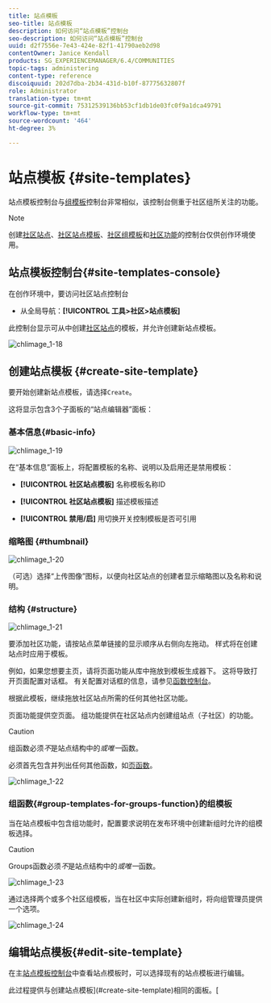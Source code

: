 ```yaml
---
title: 站点模板
seo-title: 站点模板
description: 如何访问“站点模板”控制台
seo-description: 如何访问“站点模板”控制台
uuid: d2f7556e-7e43-424e-82f1-41790aeb2d98
contentOwner: Janice Kendall
products: SG_EXPERIENCEMANAGER/6.4/COMMUNITIES
topic-tags: administering
content-type: reference
discoiquuid: 202d7dba-2b34-431d-b10f-87775632807f
role: Administrator
translation-type: tm+mt
source-git-commit: 75312539136bb53cf1db1de03fc0f9a1dca49791
workflow-type: tm+mt
source-wordcount: '464'
ht-degree: 3%

---
```



# 站点模板 {#site-templates}

站点模板控制台与[组模板](tools-groups.md)控制台非常相似，该控制台侧重于社区组所关注的功能。

>[!NOTE]
>
>创建[社区站点](sites-console.md)、[社区站点模板](sites.md)、[社区组模板](tools-groups.md)和[社区功能](functions.md)的控制台仅供创作环境使用。

## 站点模板控制台{#site-templates-console}

在创作环境中，要访问社区站点控制台

* 从全局导航：**[!UICONTROL 工具>社区>站点模板]**

此控制台显示可从中创建[社区站点](sites-console.md)的模板，并允许创建新站点模板。

![chlimage_1-18](assets/chlimage_1-18.png)

## 创建站点模板 {#create-site-template}

要开始创建新站点模板，请选择`Create`。

这将显示包含3个子面板的“站点编辑器”面板：

### 基本信息{#basic-info}

![chlimage_1-19](assets/chlimage_1-19.png)

在“基本信息”面板上，将配置模板的名称、说明以及启用还是禁用模板：

* **[!UICONTROL 社区站点模板]**
名称模板名称ID

* **[!UICONTROL 社区站点模板]**
描述模板描述

* **[!UICONTROL 禁用/启]**
用切换开关控制模板是否可引用

### 缩略图 {#thumbnail}

![chlimage_1-20](assets/chlimage_1-20.png)

（可选）选择“上传图像”图标，以便向社区站点的创建者显示缩略图以及名称和说明。

### 结构 {#structure}

![chlimage_1-21](assets/chlimage_1-21.png)

要添加社区功能，请按站点菜单链接的显示顺序从右侧向左拖动。 样式将在创建站点时应用于模板。

例如，如果您想要主页，请将页面功能从库中拖放到模板生成器下。 这将导致打开页面配置对话框。 有关配置对话框的信息，请参见[函数控制台](functions.md)。

根据此模板，继续拖放社区站点所需的任何其他社区功能。

页面功能提供空页面。 组功能提供在社区站点内创建组站点（子社区）的功能。

>[!CAUTION]
>
>组函数必须&#x200B;*不*&#x200B;是站点结构中的&#x200B;*或唯一*&#x200B;函数。
>
>必须首先包含并列出任何其他函数，如[页函数](functions.md#page-function)。

![chlimage_1-22](assets/chlimage_1-22.png)

### 组函数{#group-templates-for-groups-function}的组模板

当在站点模板中包含组功能时，配置要求说明在发布环境中创建新组时允许的组模板选择。

>[!CAUTION]
>
>Groups函数必须&#x200B;*不*&#x200B;是站点结构中的&#x200B;*或唯一*&#x200B;函数。

![chlimage_1-23](assets/chlimage_1-23.png)

通过选择两个或多个社区组模板，当在社区中实际创建新组时，将向组管理员提供一个选项。

![chlimage_1-24](assets/chlimage_1-24.png)

## 编辑站点模板{#edit-site-template}

在主[站点模板控制台](#site-templates-console)中查看站点模板时，可以选择现有的站点模板进行编辑。

此过程提供与创建站点模板](#create-site-template)相同的面板。[
